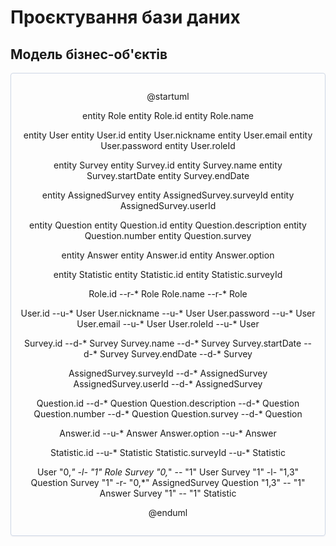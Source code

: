 # Проєктування бази даних

## Модель бізнес-об'єктів

<div style="
    border-radius:4px;
    border: 1px solid #cfd7e6;
    box-shadow: 0 1px 3px 0 rgba(89,105,129,.05), 0 1px 1px 0 rgba(0,0,0,.025);
    padding: 1em; text-align: center;"
>

@startuml

entity Role
entity Role.id
entity Role.name

entity User
entity User.id
entity User.nickname
entity User.email
entity User.password
entity User.roleId

entity Survey
entity Survey.id
entity Survey.name
entity Survey.startDate
entity Survey.endDate

entity AssignedSurvey
entity AssignedSurvey.surveyId
entity AssignedSurvey.userId

entity Question
entity Question.id
entity Question.description
entity Question.number
entity Question.survey

entity Answer
entity Answer.id
entity Answer.option

entity Statistic
entity Statistic.id
entity Statistic.surveyId

Role.id --r-* Role
Role.name --r-* Role

User.id --u-* User
User.nickname --u-* User
User.password --u-* User
User.email --u-* User
User.roleId --u-* User

Survey.id --d-* Survey
Survey.name --d-* Survey
Survey.startDate --d-* Survey
Survey.endDate --d-* Survey

AssignedSurvey.surveyId --d-* AssignedSurvey
AssignedSurvey.userId --d-* AssignedSurvey

Question.id --d-* Question
Question.description --d-* Question
Question.number --d-* Question
Question.survey --d-* Question

Answer.id --u-* Answer
Answer.option --u-* Answer

Statistic.id --u-* Statistic
Statistic.surveyId --u-* Statistic

User "0,*" -l- "1" Role
Survey "0,*" -- "1" User
Survey "1" -l- "1,3" Question
Survey "1" -r- "0,*" AssignedSurvey
Question "1,3" -- "1" Answer
Survey "1" -- "1" Statistic

@enduml

</div>

